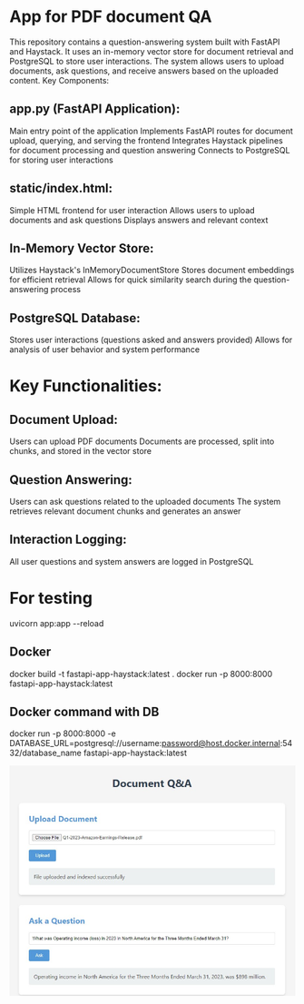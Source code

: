 # App for PDF document QA

This repository contains a question-answering system built with FastAPI and Haystack. It uses an in-memory vector store for document retrieval and PostgreSQL to store user interactions. The system allows users to upload documents, ask questions, and receive answers based on the uploaded content.
Key Components:

## app.py (FastAPI Application):

Main entry point of the application
Implements FastAPI routes for document upload, querying, and serving the frontend
Integrates Haystack pipelines for document processing and question answering
Connects to PostgreSQL for storing user interactions


## static/index.html:

Simple HTML frontend for user interaction
Allows users to upload documents and ask questions
Displays answers and relevant context


## In-Memory Vector Store:

Utilizes Haystack's InMemoryDocumentStore
Stores document embeddings for efficient retrieval
Allows for quick similarity search during the question-answering process


## PostgreSQL Database:

Stores user interactions (questions asked and answers provided)
Allows for analysis of user behavior and system performance



# Key Functionalities:

## Document Upload:

Users can upload PDF documents
Documents are processed, split into chunks, and stored in the vector store


## Question Answering:

Users can ask questions related to the uploaded documents
The system retrieves relevant document chunks and generates an answer


## Interaction Logging:

All user questions and system answers are logged in PostgreSQL

# For testing

uvicorn app:app --reload

## Docker
docker build -t fastapi-app-haystack:latest .
docker run -p 8000:8000 fastapi-app-haystack:latest

## Docker command with DB
docker run -p 8000:8000 -e DATABASE_URL=postgresql://username:password@host.docker.internal:5432/database_name fastapi-app-haystack:latest

![Image](./screenshot.jpg)